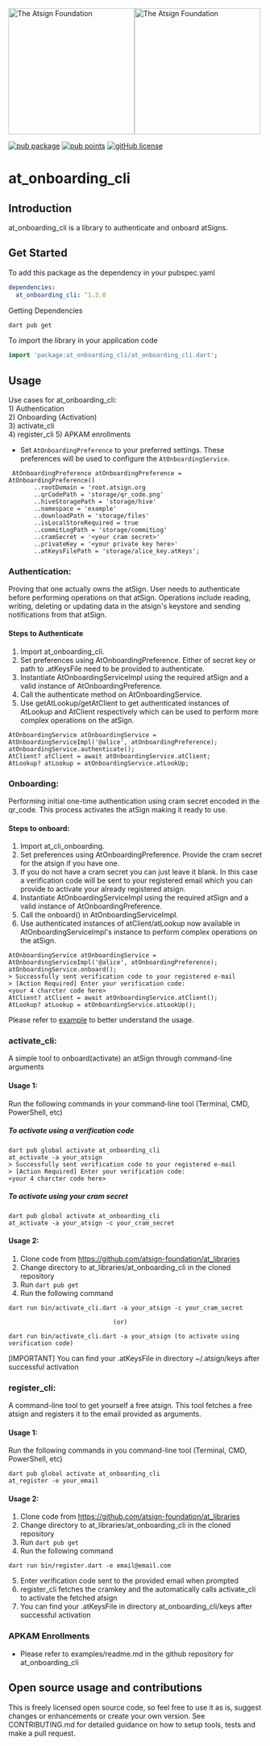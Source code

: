 <a href="https://atsign.com#gh-light-mode-only"><img width=250px src="https://atsign.com/wp-content/uploads/2022/05/atsign-logo-horizontal-color2022.svg#gh-light-mode-only" alt="The Atsign Foundation"></a><a href="https://atsign.com#gh-dark-mode-only"><img width=250px src="https://atsign.com/wp-content/uploads/2023/08/atsign-logo-horizontal-reverse2022-Color.svg#gh-dark-mode-only" alt="The Atsign Foundation"></a>

[![pub package](https://img.shields.io/pub/v/at_onboarding_cli)](https://pub.dev/packages/at_onboarding_cli) [![pub points](https://img.shields.io/pub/points/at_onboarding_cli?logo=dart)](https://pub.dev/packages/at_onboarding_cli/score) [![gitHub license](https://img.shields.io/badge/license-BSD3-blue.svg)](./LICENSE)

# at_onboarding_cli

## Introduction
at_onboarding_cli is a library to authenticate and onboard atSigns.

## Get Started

To add this package as the dependency in your pubspec.yaml

```yaml 
dependencies:
  at_onboarding_cli: ^1.3.0
```
Getting Dependencies

```sh
dart pub get 
```

To import the library in your application code

```dart
import 'package:at_onboarding_cli/at_onboarding_cli.dart';
```

## Usage
Use cases for at_onboarding_cli:\
    1) Authentication\
    2) Onboarding (Activation)\
    3) activate_cli\
    4) register_cli
    5) APKAM enrollments

- Set `AtOnboardingPreference` to your preferred settings. These preferences will be used to configure the `AtOnboardingService`. 
    
 ```
  AtOnboardingPreference atOnboardingPreference = AtOnboardingPreference()
        ..rootDomain = 'root.atsign.org
        ..qrCodePath = 'storage/qr_code.png'
        ..hiveStoragePath = 'storage/hive'
        ..namespace = 'example'
        ..downloadPath = 'storage/files'
        ..isLocalStoreRequired = true
        ..commitLogPath = 'storage/commitLog'
        ..cramSecret = '<your cram secret>'
        ..privateKey = '<your private key here>'
        ..atKeysFilePath = 'storage/alice_key.atKeys';
 ```

### Authentication:
Proving that one actually owns the atSign. User needs to authenticate before performing operations on that atSign. Operations include reading, writing, deleting or updating data in the atsign's keystore and sending notifications from that atSign.

#### Steps to Authenticate
   1) Import at_onboarding_cli.
   2) Set preferences using AtOnboardingPreference. Either of secret key or path to .atKeysFile need to be provided to authenticate.
   3) Instantiate AtOnboardingServiceImpl using the required atSign and a valid instance of AtOnboardingPreference.
   4) Call the authenticate method on AtOnboardingService.
   5) Use getAtLookup/getAtClient to get authenticated instances of AtLookup and AtClient respectively which can be used to perform more complex operations on the atSign.
```
AtOnboardingService atOnboardingService = AtOnboardingServiceImpl('@alice', atOnboardingPreference);
atOnboardingService.authenticate();
AtClient? atClient = await atOnboardingService.atClient;
AtLookup? atLookup = atOnboardingService.atLookUp;
```

### Onboarding: 
Performing initial one-time authentication using cram secret encoded in the qr_code. This process activates the atSign making it ready to use.

#### Steps to onboard:
   1) Import at_cli_onboarding.
   2) Set preferences using AtOnboardingPreference. Provide the cram secret for the atsign if you have one.
   3) If you do not have a cram secret you can just leave it blank. In this case a verification code will be sent to your registered email which you can provide to activate your already registered atsign.
   4) Instantiate AtOnboardingServiceImpl using the required atSign and a valid instance of AtOnboardingPreference.
   5) Call the onboard() in AtOnboardingServiceImpl.
   6) Use authenticated instances of atClient/atLookup now available in AtOnboardingServiceImpl's instance to perform complex operations on the atSign.
 ```
AtOnboardingService atOnboardingService = AtOnboardingServiceImpl('@alice', atOnboardingPreference);
atOnboardingService.onboard();
> Successfully sent verification code to your registered e-mail
> [Action Required] Enter your verification code:
<your 4 charcter code here>
AtClient? atClient = await atOnboardingService.atClient();
AtLookup? atLookup = atOnboardingService.atLookUp();
```
Please refer to [example](https://pub.dev/packages/at_onboarding_cli/example) to better understand the usage.

### activate_cli:
A simple tool to onboard(activate) an atSign through command-line arguments

#### Usage 1:
Run the following commands in your command-line tool (Terminal, CMD, PowerShell, etc)

##### To activate using a verification code
```
dart pub global activate at_onboarding_cli
at_activate -a your_atsign
> Successfully sent verification code to your registered e-mail
> [Action Required] Enter your verification code:
<your 4 charcter code here>
```

##### To activate using your cram secret
```
dart pub global activate at_onboarding_cli
at_activate -a your_atsign -c your_cram_secret
```

#### Usage 2:
   1) Clone code from https://github.com/atsign-foundation/at_libraries
   2) Change directory to at_libraries/at_onboarding_cli in the cloned repository
   3) Run `dart pub get`
   4) Run the following command
```
dart run bin/activate_cli.dart -a your_atsign -c your_cram_secret

                             (or)

dart run bin/activate_cli.dart -a your_atsign (to activate using verification code)
```
[IMPORTANT] You can find your .atKeysFile in directory ~/.atsign/keys after successful activation


### register_cli:
A command-line tool to get yourself a free atsign. This tool fetches a free atsign and registers it to the email provided as arguments.

#### Usage 1:
Run the following commands in you command-line tool (Terminal, CMD, PowerShell, etc)
```
dart pub global activate at_onboarding_cli
at_register -e your_email
```

#### Usage 2:
   1) Clone code from https://github.com/atsign-foundation/at_libraries
   2) Change directory to at_libraries/at_onboarding_cli in the cloned repository
   3) Run `dart pub get`
   4) Run the following command
```
dart run bin/register.dart -e email@email.com
```
   5) Enter verification code sent to the provided email when prompted
   6) register_cli fetches the cramkey and the automatically calls activate_cli to activate the fetched atsign
   7) You can find your .atKeysFile in directory at_onboarding_cli/keys after successful activation

### APKAM Enrollments
- Please refer to examples/readme.md in the github repository for at_onboarding_cli

## Open source usage and contributions

This is freely licensed open source code, so feel free to use it as is, suggest changes or enhancements or create your
own version. See CONTRIBUTING.md for detailed guidance on how to setup tools, tests and make a pull request.